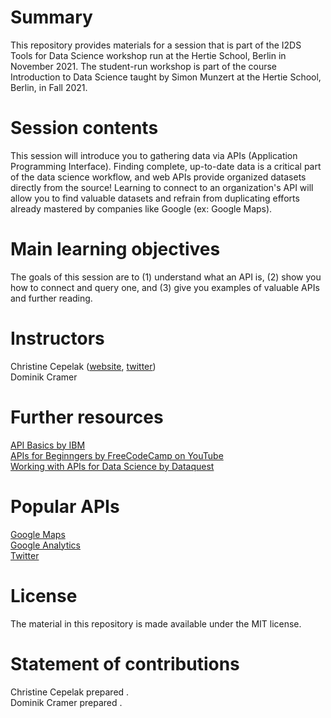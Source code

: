 # Summary
This repository provides materials for a session that is part of the I2DS Tools for Data Science workshop run at the Hertie School, Berlin in November 2021. The student-run workshop is part of the course Introduction to Data Science taught by Simon Munzert at the Hertie School, Berlin, in Fall 2021.

# Session contents
This session will introduce you to gathering data via APIs (Application Programming Interface). Finding complete, up-to-date data is a critical part of the data science workflow, and web APIs provide organized datasets directly from the source! Learning to connect to an organization's API will allow you to find valuable datasets and refrain from duplicating efforts already mastered by companies like Google (ex: Google Maps). 

# Main learning objectives
The goals of this session are to (1) understand what an API is, (2) show you how to connect and query one, and (3) give you examples of valuable APIs and further reading.

# Instructors
Christine Cepelak ([website](https://christinecepelak.com/), [twitter](https://twitter.com/CLcep))  
Dominik Cramer

# Further resources
[API Basics by IBM](https://www.ibm.com/cloud/learn/api)   
[APIs for Beginngers by FreeCodeCamp on YouTube](https://youtu.be/GZvSYJDk-us)   
[Working with APIs for Data Science by Dataquest](https://www.dataquest.io/m/52-working-with-apis/)  

# Popular APIs
[Google Maps](https://developers.google.com/maps/apis-by-platform)   
[Google Analytics](https://developers.google.com/analytics/devguides/reporting/core/v4)   
[Twitter](https://developer.twitter.com/en/docs/twitter-api)   

# License
The material in this repository is made available under the MIT license.

# Statement of contributions
Christine Cepelak prepared .  
Dominik Cramer prepared .
